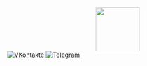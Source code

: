 <div id="header" align="center">
  <img src="https://media.giphy.com/media/26vACLXgansDXwHzzI/giphy.gif" width="100"/>
</div>

<div>
  <a href='https://vk.com/tinkyyy'>
    <img src='https://img.shields.io/badge/VKontakte-blue?logo=VKontakte&logoColor=white&style=for-the-badge' alt='VKontakte'/>
  </a>
  
  <a href='https://t.me/t1nkyrain'>
    <img src='https://img.shields.io/badge/Telegram-blue?logo=Telegram&logoColor=white&style=for-the-badge' alt='Telegram'/>
  </a>
  
</div>
